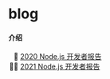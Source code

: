 # blog

#### 介绍
- [2020 Node.js 开发者报告](https://zkrisj.gitee.io/node/html/2020.html)
- [2021 Node.js 开发者报告](https://zkrisj.gitee.io/node/)

<style>
	@counter-style confetti {
		symbols: \1F389;
		suffix: " ";
	}
	ul {
		list-style: confetti;
	}
</style>